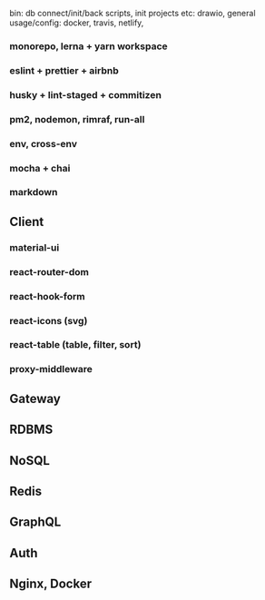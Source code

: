 bin: db connect/init/back scripts, init projects
etc: drawio, general usage/config: docker, travis, netlify,

### monorepo, lerna + yarn workspace

### eslint + prettier + airbnb

### husky + lint-staged + commitizen

### pm2, nodemon, rimraf, run-all

### env, cross-env

### mocha + chai

### markdown

## Client

### material-ui

### react-router-dom

### react-hook-form

### react-icons (svg)

### react-table (table, filter, sort)

### proxy-middleware

## Gateway

## RDBMS

## NoSQL

## Redis

## GraphQL

## Auth

## Nginx, Docker
